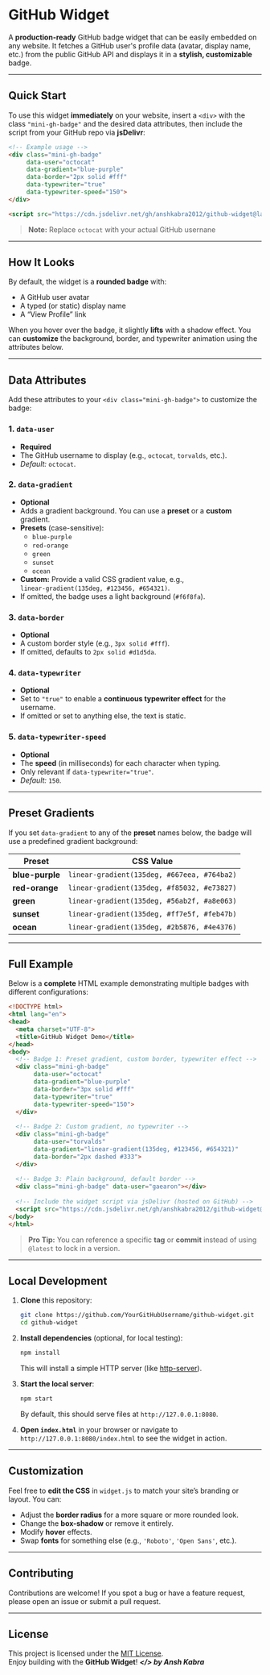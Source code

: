 # GitHub Widget

A **production-ready** GitHub badge widget that can be easily embedded on any website. It fetches a GitHub user's profile data (avatar, display name, etc.) from the public GitHub API and displays it in a **stylish, customizable** badge.

---

## Quick Start

To use this widget **immediately** on your website, insert a `<div>` with the class `"mini-gh-badge"` and the desired data attributes, then include the script from your GitHub repo via **jsDelivr**:

```html
<!-- Example usage -->
<div class="mini-gh-badge"
     data-user="octocat"
     data-gradient="blue-purple"
     data-border="2px solid #fff"
     data-typewriter="true"
     data-typewriter-speed="150">
</div>

<script src="https://cdn.jsdelivr.net/gh/anshkabra2012/github-widget@latest/widget.js"></script>
```

> **Note:** Replace `octocat` with your actual GitHub usernane
---

## How It Looks

By default, the widget is a **rounded badge** with:
- A GitHub user avatar
- A typed (or static) display name
- A “View Profile” link

When you hover over the badge, it slightly **lifts** with a shadow effect. You can **customize** the background, border, and typewriter animation using the attributes below.

---

## Data Attributes

Add these attributes to your `<div class="mini-gh-badge">` to customize the badge:

### 1. `data-user`
- **Required**  
- The GitHub username to display (e.g., `octocat`, `torvalds`, etc.).  
- *Default:* `octocat`.

### 2. `data-gradient`
- **Optional**  
- Adds a gradient background. You can use a **preset** or a **custom** gradient.  
- **Presets** (case-sensitive):  
  - `blue-purple`  
  - `red-orange`  
  - `green`  
  - `sunset`  
  - `ocean`  
- **Custom:** Provide a valid CSS gradient value, e.g.,  
  `linear-gradient(135deg, #123456, #654321)`.  
- If omitted, the badge uses a light background (`#f6f8fa`).

### 3. `data-border`
- **Optional**  
- A custom border style (e.g., `3px solid #fff`).  
- If omitted, defaults to `2px solid #d1d5da`.

### 4. `data-typewriter`
- **Optional**  
- Set to `"true"` to enable a **continuous typewriter effect** for the username.  
- If omitted or set to anything else, the text is static.

### 5. `data-typewriter-speed`
- **Optional**  
- The **speed** (in milliseconds) for each character when typing.  
- Only relevant if `data-typewriter="true"`.  
- *Default:* `150`.

---

## Preset Gradients

If you set `data-gradient` to any of the **preset** names below, the badge will use a predefined gradient background:

| Preset         | CSS Value                                     |
| -------------- | --------------------------------------------- |
| **blue-purple**| `linear-gradient(135deg, #667eea, #764ba2)`    |
| **red-orange** | `linear-gradient(135deg, #f85032, #e73827)`    |
| **green**      | `linear-gradient(135deg, #56ab2f, #a8e063)`    |
| **sunset**     | `linear-gradient(135deg, #ff7e5f, #feb47b)`    |
| **ocean**      | `linear-gradient(135deg, #2b5876, #4e4376)`    |

---

## Full Example

Below is a **complete** HTML example demonstrating multiple badges with different configurations:

```html
<!DOCTYPE html>
<html lang="en">
<head>
  <meta charset="UTF-8">
  <title>GitHub Widget Demo</title>
</head>
<body>
  <!-- Badge 1: Preset gradient, custom border, typewriter effect -->
  <div class="mini-gh-badge"
       data-user="octocat"
       data-gradient="blue-purple"
       data-border="3px solid #fff"
       data-typewriter="true"
       data-typewriter-speed="150">
  </div>
  
  <!-- Badge 2: Custom gradient, no typewriter -->
  <div class="mini-gh-badge"
       data-user="torvalds"
       data-gradient="linear-gradient(135deg, #123456, #654321)"
       data-border="2px dashed #333">
  </div>
  
  <!-- Badge 3: Plain background, default border -->
  <div class="mini-gh-badge" data-user="gaearon"></div>
  
  <!-- Include the widget script via jsDelivr (hosted on GitHub) -->
  <script src="https://cdn.jsdelivr.net/gh/anshkabra2012/github-widget@latest/widget.js"></script>
</body>
</html>
```

> **Pro Tip:** You can reference a specific **tag** or **commit** instead of using `@latest` to lock in a version.

---

## Local Development

1. **Clone** this repository:
   ```bash
   git clone https://github.com/YourGitHubUsername/github-widget.git
   cd github-widget
   ```

2. **Install dependencies** (optional, for local testing):
   ```bash
   npm install
   ```
   This will install a simple HTTP server (like [http-server](https://www.npmjs.com/package/http-server)).

3. **Start the local server**:
   ```bash
   npm start
   ```
   By default, this should serve files at `http://127.0.0.1:8080`.

4. **Open `index.html`** in your browser or navigate to `http://127.0.0.1:8080/index.html` to see the widget in action.

---

## Customization

Feel free to **edit the CSS** in `widget.js` to match your site’s branding or layout. You can:

- Adjust the **border radius** for a more square or more rounded look.
- Change the **box-shadow** or remove it entirely.
- Modify **hover** effects.
- Swap **fonts** for something else (e.g., `'Roboto'`, `'Open Sans'`, etc.).

---

## Contributing

Contributions are welcome! If you spot a bug or have a feature request, please open an issue or submit a pull request.

---

## License

This project is licensed under the [MIT License](LICENSE).  
Enjoy building with the **GitHub Widget**!
***</> by Ansh Kabra***
